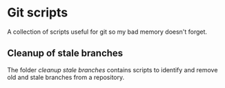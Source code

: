 # Git scripts

A collection of scripts useful for git so my bad memory doesn't forget.

## Cleanup of stale branches

The folder *cleanup stale branches* contains scripts to identify and remove old and stale branches from a repository.